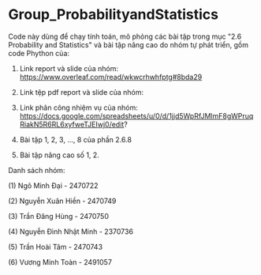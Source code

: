 # Group_ProbabilityandStatistics
Code này dùng để chạy tính toán, mô phỏng các bài tập trong mục "2.6 Probability and Statistics" và bài tập nâng cao do nhóm tự phát triển, gồm code Phython của:

1. Link report và slide của nhóm: https://www.overleaf.com/read/wkwcrhwhfptg#8bda29

2. Link tệp pdf  report và slide của nhóm:
   
3. Link phân công nhiệm vụ của nhóm: https://docs.google.com/spreadsheets/u/0/d/1jjd5WpRfJMlmF8gWPruqRiakN5R6RL6xyfweTJEIwj0/edit?

4. Bài tập 1, 2, 3, ..., 8 của phần 2.6.8

5. Bài tập nâng cao số 1, 2.

Danh sách nhóm: 

(1) Ngô Minh Đại - 2470722

(2) Nguyễn Xuân Hiền - 2470749

(3) Trần Đăng Hùng - 2470750

(4) Nguyễn Đình Nhật Minh - 2370736

(5) Trần Hoài Tâm - 2470743

(6) Vương Minh Toàn - 2491057

